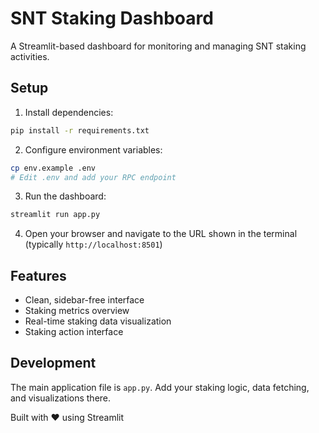 # SNT Staking Dashboard

A Streamlit-based dashboard for monitoring and managing SNT staking activities.

## Setup

1. Install dependencies:
```bash
pip install -r requirements.txt
```

2. Configure environment variables:
```bash
cp env.example .env
# Edit .env and add your RPC endpoint
```

3. Run the dashboard:
```bash
streamlit run app.py
```

4. Open your browser and navigate to the URL shown in the terminal (typically `http://localhost:8501`)

## Features

- Clean, sidebar-free interface
- Staking metrics overview
- Real-time staking data visualization
- Staking action interface

## Development

The main application file is `app.py`. Add your staking logic, data fetching, and visualizations there.

Built with ❤️ using Streamlit

